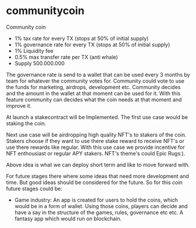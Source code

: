 # communitycoin
Community coin

 - 1% tax rate for every TX (stops at 50% of initial supply)
 - 1% governance rate for every TX (stops at 50% of initial supply)
 - 1% Liquidity fee
 - 0.5% max transfer rate per TX (anti whale)
 - Supply 500.000.000

The governance rate is send to a wallet that can be used every 3 months by team for whatever the community votes for. Community could vote to use the funds for marketing, airdrops, development etc. Community decides and the amount in the wallet at that moment can be used for it. With this feature community can decides what the coin needs at that moment and improve it.

At launch a stakecontract will be Implemented. The first use case would be staking the coin.

Next use case will be airdropping high quality NFT's to stakers of the coin. Stakers choose if they want to use there stake reward to receive NFT's or use there rewards like regular. With this use case we provide incentive for NFT enthousiast or regular APY stakers. NFT's theme's could Epic Rugs:).

Above idea is what we can deploy short term and like to move forward with.

For future stages there where some ideas that need more development and time. But good ideas should be considered for the future. So for this coin future stages could be:

 - Game industry: An app is created for users to hold the coins, which would be in a form of wallet. Using those coins, players can decide and have a say in the structure of the games, rules, governance etc etc.
A fantasy app which would run on blockchain.
